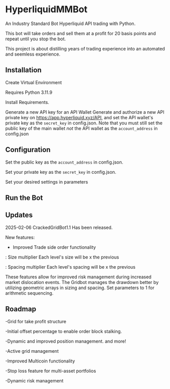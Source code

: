 # HyperliquidMMBot
An Industry Standard Bot
Hyperliquid API trading with Python.

This bot will take orders and sell them at a profit for 20 basis points and repeat until you stop the bot.

This project is about distilling years of trading experience into an automated and seemless experience.

</div>

## Installation
Create Virtual Environment

Requires Python 3.11.9

Install Requirements. 

Generate a new API key for an API Wallet
Generate and authorize a new API private key on https://app.hyperliquid.xyz/API, and set the API wallet's private key as the `secret_key` in config.json. Note that you must still set the public key of the main wallet *not* the API wallet as the `account_address` in config.json
## Configuration 

Set the public key as the `account_address` in config.json.
 
Set your private key as the `secret_key` in config.json.
 
Set your desired settings in parameters
 
## Run the Bot


## Updates
2025-02-06 CrackedGridBot1.1 Has been released.

New features:

- Improved Trade side order functionality

: Size multiplier Each level's size will be x the previous

: Spacing multiplier Each level's spacing will be x the previous

These features allow for improved risk management during increased market dislocation events. The Gridbot manages the drawdown better by utilizing geometric arrays in sizing and spacing.
Set parameters to 1 for arithmetic sequencing.

## Roadmap

-Grid for take profit structure

-Initial offset percentage to enable order block stalking.

-Dynamic and improved position management.
and more!

-Active grid management 

-Improved Multicoin functionality 

-Stop loss feature for multi-asset portfolios

-Dynamic risk management 





